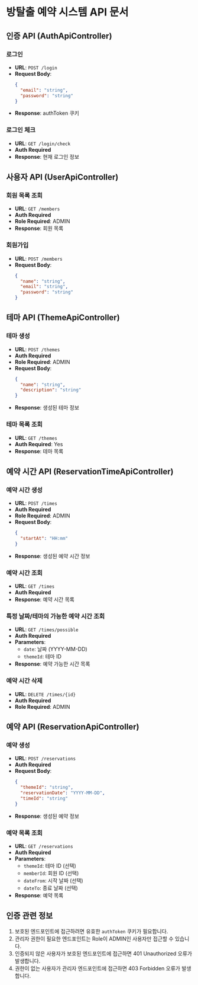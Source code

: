 # 방탈출 예약 시스템 API 문서

## 인증 API (AuthApiController)

### 로그인

- **URL**: `POST /login`
- **Request Body**:
  ```json
  {
    "email": "string",
    "password": "string"
  }
  ```
- **Response**: authToken 쿠키

### 로그인 체크

- **URL**: `GET /login/check`
- **Auth Required**
- **Response**: 현재 로그인 정보

## 사용자 API (UserApiController)

### 회원 목록 조회

- **URL**: `GET /members`
- **Auth Required**
- **Role Required**: ADMIN
- **Response**: 회원 목록

### 회원가입

- **URL**: `POST /members`
- **Request Body**:
  ```json
  {
    "name": "string",
    "email": "string",
    "password": "string"
  }
  ```

## 테마 API (ThemeApiController)

### 테마 생성

- **URL**: `POST /themes`
- **Auth Required**
- **Role Required**: ADMIN
- **Request Body**:
  ```json
  {
    "name": "string",
    "description": "string"
  }
  ```
- **Response**: 생성된 테마 정보

### 테마 목록 조회

- **URL**: `GET /themes`
- **Auth Required**: Yes
- **Response**: 테마 목록

## 예약 시간 API (ReservationTimeApiController)

### 예약 시간 생성

- **URL**: `POST /times`
- **Auth Required**
- **Role Required**: ADMIN
- **Request Body**:
  ```json
  {
    "startAt": "HH:mm"
  }
  ```
- **Response**: 생성된 예약 시간 정보

### 예약 시간 조회

- **URL**: `GET /times`
- **Auth Required**
- **Response**: 예약 시간 목록

### 특정 날짜/테마의 가능한 예약 시간 조회

- **URL**: `GET /times/possible`
- **Auth Required**
- **Parameters**:
  - `date`: 날짜 (YYYY-MM-DD)
  - `themeId`: 테마 ID
- **Response**: 예약 가능한 시간 목록

### 예약 시간 삭제

- **URL**: `DELETE /times/{id}`
- **Auth Required**
- **Role Required**: ADMIN

## 예약 API (ReservationApiController)

### 예약 생성

- **URL**: `POST /reservations`
- **Auth Required**
- **Request Body**:
  ```json
  {
    "themeId": "string",
    "reservationDate": "YYYY-MM-DD",
    "timeId": "string"
  }
  ```
- **Response**: 생성된 예약 정보

### 예약 목록 조회

- **URL**: `GET /reservations`
- **Auth Required**
- **Parameters**:
  - `themeId`: 테마 ID (선택)
  - `memberId`: 회원 ID (선택)
  - `dateFrom`: 시작 날짜 (선택)
  - `dateTo`: 종료 날짜 (선택)
- **Response**: 예약 목록

## 인증 관련 정보

1. 보호된 엔드포인트에 접근하려면 유효한 `authToken` 쿠키가 필요합니다.
2. 관리자 권한이 필요한 엔드포인트는 Role이 ADMIN인 사용자만 접근할 수 있습니다.
3. 인증되지 않은 사용자가 보호된 엔드포인트에 접근하면 401 Unauthorized 오류가 발생합니다.
4. 권한이 없는 사용자가 관리자 엔드포인트에 접근하면 403 Forbidden 오류가 발생합니다.
